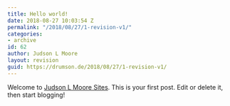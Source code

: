 ```yaml
---
title: Hello world!
date: 2018-08-27 10:03:54 Z
permalink: "/2018/08/27/1-revision-v1/"
categories:
- archive
id: 62
author: Judson L Moore
layout: revision
guid: https://drumson.de/2018/08/27/1-revision-v1/
---
```


Welcome to [Judson L Moore Sites](http://jlm.me/). This is your first post. Edit or delete it, then start blogging!